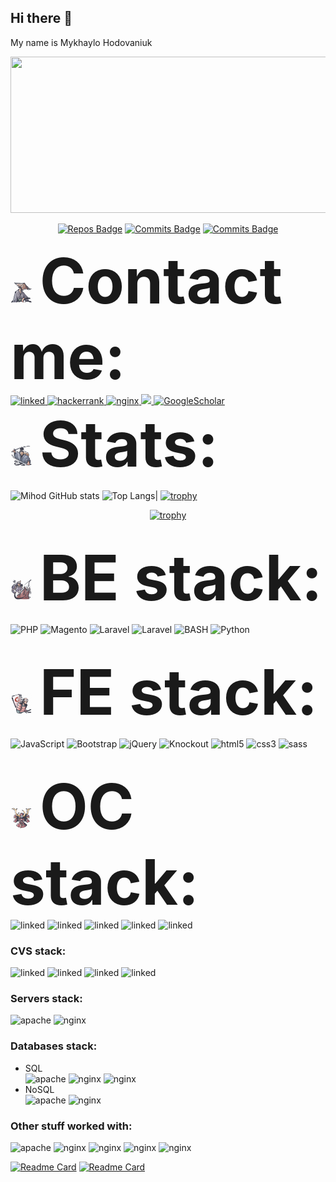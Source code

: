 ## Hi there 👋
My name is Mykhaylo Hodovaniuk <br>

<div align="center">
  <img src="https://media.giphy.com/media/v1.Y2lkPTc5MGI3NjExN25ya212ZjRsM3YydW90OTcxNGw2OGhwdGxpajNqZ25wam9jcHM0dyZlcD12MV9pbnRlcm5hbF9naWZfYnlfaWQmY3Q9Zw/8UGG3LwNmwzYlTLtL8/giphy.gif" width="600" height="250"/>
</div>
<div align="center">

[![Repos Badge](https://badges.pufler.dev/repos/mishagodovanuk)](https://badges.pufler.dev)
[![Commits Badge](https://badges.pufler.dev/commits/monthly/mishagodovanuk)](https://badges.pufler.dev)
[![Commits Badge](https://badges.pufler.dev/commits/yearly/mishagodovanuk)](https://badges.pufler.dev)

</div>
<span>
  <img src="https://github.com/mishagodovanuk/mishagodovanuk/blob/main/10572778.png" width="35" height="35"/>&nbsp;&nbsp;&nbsp;<b style="font-size:100px">Contact me:</b> 
</span>
<br>
<span>
    <a href='https://www.linkedin.com/in/mikhaylo-hodovaniuk/' target="_blank">
        <img src="https://img.shields.io/badge/linkedin%20-%230077B5.svg?&style=for-the-badge&logo=linkedin&logoColor=white" title="linked" height="20px" />
    </a>
    <a href='https://www.hackerrank.com/profile/mishagodovanuk' target="_blank">
        <img src="https://img.shields.io/badge/-Hackerrank-2EC866?style=for-the-badge&logo=HackerRank&logoColor=white" title="hackerrank" height="20px" />
    </a>
    <a href='https://stackoverflow.com/users/7647290/decard' target="_blank">
        <img src="https://img.shields.io/badge/-Stack%20overflow-FE7A16?style=for-the-badge&logo=stack-overflow&logoColor=white" title="nginx" height="20px" />
    </a>
    <a href="mailto:mishagodovanuk@gmail.com">
        <img src="https://img.shields.io/badge/-Email-red?style=flat-square&logo=gmail&logoColor=white">
    </a>
    <a href='https://t.me/sever122345' target="_blank">
        <img alt='GoogleScholar' src='https://img.shields.io/badge/-Telegram-blue?style=flat&logo=telegram&logoColor=white&&color=0181FF'>
    </a>
</span>
<br>
<span>
  <img src="https://github.com/mishagodovanuk/mishagodovanuk/blob/main/10572801.png" width="35" height="35"/>&nbsp;&nbsp;&nbsp;<b style="font-size:100px">Stats:</b> 
</span>
<br>

![Mihod GitHub stats](https://github-readme-stats.vercel.app/api?username=mishagodovanuk&show_icons=true&theme=radical)
![Top Langs](https://github-readme-stats.vercel.app/api/top-langs/?username=mishagodovanuk&layout=compact&theme=radical)|
[![trophy](https://github-profile-trophy.vercel.app/?username=mishagodovanuk&row=1&column=9&theme=kimbie_dark)](https://github.com/ryo-ma/github-profile-trophy)

<div align="center">

[![trophy](https://github-readme-streak-stats.herokuapp.com/?user=mishagodovanuk&show_icons=true&locale=en&layout=compact&theme=radical&line_height=0)](https://github.com/ryo-ma/github-profile-trophy)

</div>
<br>
<span>
  <img src="https://github.com/mishagodovanuk/mishagodovanuk/blob/main/10572802.png" width="35" height="35"/>&nbsp;&nbsp;&nbsp;<b style="font-size:100px">BE stack:</b> 
</span>
<br>

![PHP](https://img.shields.io/badge/PHP-%23323330.svg?style=for-the-badge&logo=php&logoColor=white)
![Magento](https://img.shields.io/badge/magento-%23FF2D20?style=for-the-badge&logo=magento&logoColor=ffdd54)
![Laravel](https://img.shields.io/badge/laravel-%23FF2D20.svg?style=for-the-badge&logo=laravel&logoColor=white)
![Laravel](https://img.shields.io/badge/zend-%23FF2D20.svg?style=for-the-badge&logo=zend&logoColor=white)
![BASH](https://img.shields.io/badge/BASH-%23323330.svg?style=for-the-badge&logo=shell&logoColor=white)
![Python](https://img.shields.io/badge/python-%23323330?style=for-the-badge&logo=python&logoColor=white)

<br>
<span>
  <img src="https://github.com/mishagodovanuk/mishagodovanuk/blob/main/10572832.png" width="35" height="35"/>&nbsp;&nbsp;&nbsp;<b style="font-size:100px">FE stack:</b> 
</span>
<br> 

![JavaScript](https://img.shields.io/badge/javascript-%23FF2D20.svg?style=for-the-badge&logo=javascript&logoColor=%23F7DF1E)
![Bootstrap](https://img.shields.io/badge/bootstrap-%23563D7C.svg?style=for-the-badge&logo=bootstrap&logoColor=white)
![jQuery](https://img.shields.io/badge/jquery-%230769AD.svg?style=for-the-badge&logo=jquery&logoColor=white)
![Knockout](https://img.shields.io/badge/knockout-%230769AD.svg?style=for-the-badge&logo=knockou&logoColor=white)
![html5](https://img.shields.io/badge/html5%20-%23E34F26.svg?&style=for-the-badge&logo=html5&logoColor=white)
![css3](https://img.shields.io/badge/css3%20-%231572B6.svg?&style=for-the-badge&logo=css3&logoColor=white)
![sass](https://img.shields.io/badge/SASS%20-hotpink.svg?&style=for-the-badge&logo=SASS&logoColor=white)

<br>
<span>
  <img src="https://github.com/mishagodovanuk/mishagodovanuk/blob/main/10572803.png" width="35" height="35"/>&nbsp;&nbsp;&nbsp;<b style="font-size:100px">OC stack:</b> 
</span>
<br> 

<span>
  <img src="https://img.shields.io/badge/Linux-%23323330.svg?style=for-the-badge&logo=linux&logoColor=white" title="linked" height="20px" />
  <img src="https://img.shields.io/badge/Ubuntu-%23FF2D20.svg?style=for-the-badge&logo=ubuntu&logoColor=white" title="linked" height="20px" />
  <img src="https://img.shields.io/badge/Kalilinux-%23323330.svg?style=for-the-badge&logo=kalilinux&logoColor=white" title="linked" height="20px" />
  <img src="https://img.shields.io/badge/manjaro-2EC866.svg?style=for-the-badge&logo=manjaro&logoColor=white" title="linked" height="20px" />
<img src="https://img.shields.io/badge/Windows-%230769AD.svg?style=for-the-badge&logo=windows&logoColor=white" title="linked" height="20px" />
</span>

### CVS stack:
<span>
  <img src="https://img.shields.io/badge/git%20-%23F05033.svg?&style=for-the-badge&logo=git&logoColor=white" title="linked" height="20px" />
  <img src="https://img.shields.io/badge/gitlab%20-%23181717.svg?&style=for-the-badge&logo=gitlab&logoColor=white" title="linked" height="20px" />
  <img src="https://img.shields.io/badge/github%20-%23121011.svg?&style=for-the-badge&logo=github&logoColor=white" title="linked" height="20px" />
  <img src="https://img.shields.io/badge/bitbucket%20-%230047B3.svg?&style=for-the-badge&logo=bitbucket&logoColor=white" title="linked" height="20px" />
</span>

### Servers stack:
<span>
    <img src="https://img.shields.io/badge/apache%20-%23D42029.svg?&style=for-the-badge&logo=apache&logoColor=white" title="apache" height="20px" />
    <img src="https://img.shields.io/badge/nginx%20-%23009639.svg?&style=for-the-badge&logo=nginx&logoColor=white" title="nginx" height="20px" />
</span>

### Databases stack:
- SQL
  <br><span>
  <img src="https://img.shields.io/badge/mysql-%2300f.svg?&style=for-the-badge&logo=mysql&logoColor=white" title="apache" height="20px" />
  <img src="https://img.shields.io/badge/Mariadb-%23009639.svg?&style=for-the-badge&logo=mariadb&logoColor=white" title="nginx" height="20px" />
  <img src="https://img.shields.io/badge/sqlite-%2307405e.svg?&style=for-the-badge&logo=sqlite&logoColor=white" title="nginx" height="20px" />
  </span>
- NoSQL
  <br><span>
  <img src="https://img.shields.io/badge/elasticsearch-%2307405e.svg?&style=for-the-badge&logo=elasticsearch&logoColor=white" title="apache" height="20px" />
  <img src="https://img.shields.io/badge/Redis-%23D42029.svg?&style=for-the-badge&logo=redis&logoColor=white" title="nginx" height="20px" />
  </span>
### Other stuff worked with:
<span>
  <img src="https://img.shields.io/badge/c%23%20-%23239120.svg?&style=for-the-badge&logo=c&logoColor=white" title="apache" height="20px" />
  <img src="https://img.shields.io/badge/docker-%230077B5.svg?&style=for-the-badge&logo=docker&logoColor=white" title="nginx" height="20px" />
  <img src="https://img.shields.io/badge/composer-%23121011.svg?&style=for-the-badge&logo=composer&logoColor=white" title="nginx" height="20px" />
  <img src="https://img.shields.io/badge/yarn-FE7A16.svg?&style=for-the-badge&logo=yarn&logoColor=white" title="nginx" height="20px" />
  <img src="https://img.shields.io/badge/npm-%2300f.svg?&style=for-the-badge&logo=npm&logoColor=white" title="nginx" height="20px" />
  </span>

[![Readme Card](https://github-readme-stats.vercel.app/api/pin/?username=mishagodovanuk&repo=Terminator)](https://github.com/mishagodovanuk/Terminator)
[![Readme Card](https://github-readme-stats.vercel.app/api/pin/?username=mishagodovanuk&repo=Telbot)](https://github.com/mishagodovanuk/telbot)
